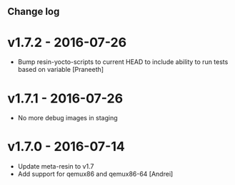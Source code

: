 Change log
-----------

# v1.7.2 - 2016-07-26

* Bump resin-yocto-scripts to current HEAD to include ability to run tests based on variable [Praneeth]

# v1.7.1 - 2016-07-26

* No more debug images in staging

# v1.7.0 - 2016-07-14

* Update meta-resin to v1.7
* Add support for qemux86 and qemux86-64 [Andrei]
